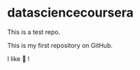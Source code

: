 # datasciencecoursera
This is a test repo.

This is my first repository on GitHub. 

I like :cake: !
